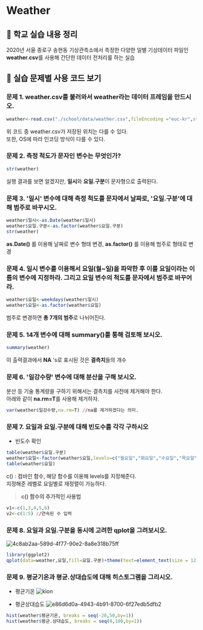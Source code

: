 
# Weather


## 📍 학교 실습 내용 정리

2020년 서울 종로구 송현동 기상관측소에서 측정한 다양한 일별 기상데이터 파일인 **weather.csv**를 사용해 간단한 데이터 전처리를 하는 실습


## 📍 실습 문제별 사용 코드 보기

### 문제 1. weather.csv를 불러와서 weather라는 데이터 프레임을 만드시오.
```r
weather<-read.csv("./school/data/weather.csv",fileEncoding ="euc-kr",stringsAsFactors = F)
```
위 코드 중 weather.csv가 저장된 위치는 다를 수 있다.     
또한, OS에 따라 인코딩 방식이 다를 수 있다.

### 문제 2. 측정 척도가 문자인 변수는 무엇인가?
```r
str(weather)
```
실행 결과를 보면 알겠지만, **일시**와 **요일.구분**이 문자형으로 출력된다.

### 문제 3. '일시' 변수에 대해 측정 척도를 문자에서 날짜로, '요일.구분'에 대해 범주로 바꾸시오.

```r
weather$일시<-as.Date(weather$일시)
weather$요일.구분<-as.factor(weather$요일.구분)
str(weather)
```
**as.Date()** 를 이용해 날짜로 변수 형태 변경, **as.factor()** 를 이용해 범주로 형태로 변경

### 문제 4. 일시 변수를 이용해서 요일(월~일)을 파악한 후 이를 요일이라는 이름의 변수에 지정하라.   그리고 요일 변수의 척도를 문자에서 범주로 바꾸어라.

```r
weather$요일<-weekdays(weather$일시)
weather$요일<-as.factor(weather$요일)
```

범주로 변경하면 **총 7개의 범주**로 나뉘어진다.


### 문제 5. 14개 변수에 대해 summary()를 통해 검토해 보시오.
```r
summary(weather)
```
이 출력결과에서 **NA** 's로 표시된 것은 **결측치**들의 개수

### 문제 6. '일강수량' 변수에 대해 분산을 구해 보시오.
분산 등 기술 통계량을 구하기 위해서는 결측치를 사전에 제거해야 한다.     
아래와 같이 **na.rm=T**를 사용해 제거하자.
```r
var(weather$일강수량,na.rm=T) //na를 제거하겠다는 의미.
```

### 문제 7. 요일과 요일.구분에 대해 빈도수를 각각 구하시오

- 빈도수 확인

```r
table(weather$요일.구분)
weather$요일<-factor(weather$요일,levels=c("월요일","화요일","수요일","목요일","금요일","토요일","일요일"))
table(weather$요일)
```
c() : 컴바인 함수, 해당 함수를 이용해 levels를 지정해준다.     
지정해준 레벨로 요일별로 재정렬이 가능하다.

> **c() 함수의 추가적인 사용법**
```r
v1<-c(1,3,4,5,6)
v2<-c(1:5) //연속된 수 입력
```

### 문제 8. 요일과 요일.구분을 동시에 고려한 qplot을 그려보시오.

![4c8ab2aa-589d-4f77-90e2-8a8e318b75ff](https://user-images.githubusercontent.com/60427387/133054201-aba4e51a-fb2f-42f2-a83b-72eb8dd9727c.png)

```r
library(ggplot2)
qplot(data=weather,요일,fill=요일.구분)+theme(text=element_text(size = 12,family = "NanumGothic"))
```

### 문제 9. 평균기온과 평균.상대습도에 대해 히스토그램을 그리시오.
- 평균기온
![kion](https://user-images.githubusercontent.com/60427387/133054337-4c443806-2e56-44d6-bb23-b3d3287c4a57.png)

- 평균상대습도
![e86d6d0a-4943-4b91-8700-6f27edb5dfb2](https://user-images.githubusercontent.com/60427387/133054349-d441124d-4d49-44cc-bc15-d3a798ca9c0f.png)


```r
hist(weather$평균기온, breaks = seq(-20,50,by=1))
hist(weather$평균.상대습도, breaks = seq(0,100,by=1))
```

